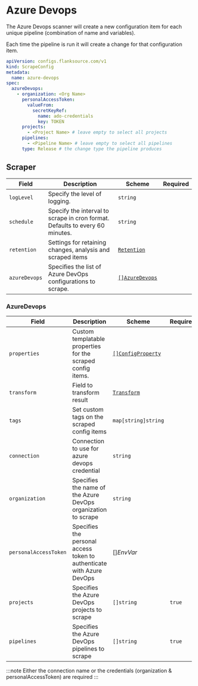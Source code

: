 # Azure Devops

The Azure Devops scanner will create a new configuration item for each unique pipeline (combination of name and variables).

Each time the pipeline is run it will create a change for that configuration item.

```yaml title="azure-devops-scraper.yaml"
apiVersion: configs.flanksource.com/v1
kind: ScrapeConfig
metadata:
  name: azure-devops
spec:
  azureDevops:
    - organization: <Org Name>
      personalAccessToken:
        valueFrom:
          secretKeyRef:
            name: ado-credentials
            key: TOKEN
      projects:
        - <Project Name> # leave empty to select all projects
      pipelines:
        - <Pipeline Name> # leave empty to select all pipelines
      type: Release # the change type the pipeline produces
```

## Scraper

| Field         | Description                                                                  | Scheme                                       | Required |
| ------------- | ---------------------------------------------------------------------------- | -------------------------------------------- | -------- |
| `logLevel`    | Specify the level of logging.                                                | `string`                                     |          |
| `schedule`    | Specify the interval to scrape in cron format. Defaults to every 60 minutes. | `string`                                     |          |
| `retention`   | Settings for retaining changes, analysis and scraped items                   | [`Retention`](/config-db/concepts/retention) |          |
| `azureDevops` | Specifies the list of Azure DevOps configurations to scrape.                 | [`[]AzureDevops`](#azuredevops-1)            |          |

### AzureDevops

| Field                 | Description                                                           | Scheme                                           | Required |
| --------------------- | --------------------------------------------------------------------- | ------------------------------------------------ | -------- |
| `properties`          | Custom templatable properties for the scraped config items.           | [`[]ConfigProperty`](../../reference/property)   |          |
| `transform`           | Field to transform result                                             | [`Transform`](../concepts/transform.md)          |          |
| `tags`                | Set custom tags on the scraped config items                           | `map[string]string`                              |          |
| `connection`          | Connection to use for azure devops credential                         | `string`                                         |          |
| `organization`        | Specifies the name of the Azure DevOps organization to scrape         | `string`                                         |          |
| `personalAccessToken` | Specifies the personal access token to authenticate with Azure DevOps | <CommonLink to="secrets">[]_EnvVar_</CommonLink> |          |
| `projects`            | Specifies the Azure DevOps projects to scrape                         | `[]string`                                       | `true`   |
| `pipelines`           | Specifies the Azure DevOps pipelines to scrape                        | `[]string`                                       | `true`   |

:::note
Either the connection name or the credentials (organization & personalAccessToken) are required
:::
